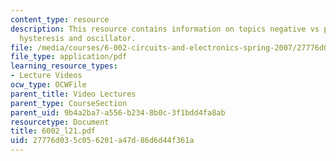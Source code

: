```yaml
---
content_type: resource
description: This resource contains information on topics negative vs positive feedback,
  hysteresis and oscillator.
file: /media/courses/6-002-circuits-and-electronics-spring-2007/27776d035c056201a47d86d6d44f361a_6002_l21.pdf
file_type: application/pdf
learning_resource_types:
- Lecture Videos
ocw_type: OCWFile
parent_title: Video Lectures
parent_type: CourseSection
parent_uid: 9b4a2ba7-a556-b234-8b0c-3f1bdd4fa8ab
resourcetype: Document
title: 6002_l21.pdf
uid: 27776d03-5c05-6201-a47d-86d6d44f361a
---
```

